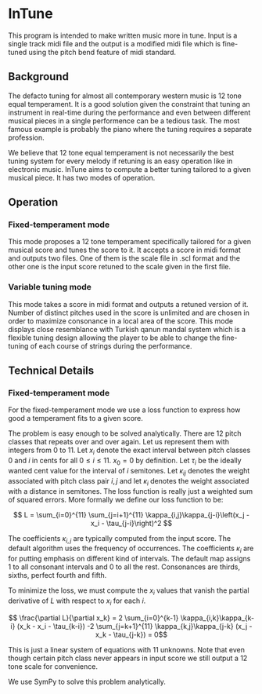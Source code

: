 # InTune
This program is intended to make written music more in tune. Input is a single track midi file and the output is a modified midi file which is fine-tuned using the pitch bend feature of midi standard.

## Background
The defacto tuning for almost all contemporary western music is 12 tone equal temperament. It is a good solution given the constraint that tuning an instrument in real-time during the performance and even between different musical pieces in a single performence can be a tedious task. The most famous example is probably the piano where the tuning requires a separate profession.

We believe that 12 tone equal temperament is not necessarily the best tuning system for every melody if retuning is an easy operation like in electronic music. InTune aims to compute a better tuning tailored to a given musical piece. It has two modes of operation.

## Operation
### Fixed-temperament mode
This mode proposes a 12 tone temperament specifically tailored for a given musical score and tunes the score to it. It accepts a score in midi format and outputs two files. One of them is the scale file in .scl format and the other one is the input score retuned to the scale given in the first file.
### Variable tuning mode
This mode takes a score in midi format and outputs a retuned version of it. Number of distinct pitches used in the score is unlimited and are chosen in order to maximize consonance in a local area of the score. This mode displays close resemblance with Turkish qanun mandal system which is a flexible tuning design allowing the player to be able to change the fine-tuning of each course of strings during the performance.

## Technical Details

### Fixed-temperament mode
For the fixed-temperament mode we use a loss function to express how good a temperament fits to a given score.

The problem is easy enough to be solved analytically. There are 12 pitch classes that repeats over and over again. Let us represent them with integers from 0 to 11. Let $x_i$ denote the exact interval between pitch classes 0 and $i$ in cents for all $0 \le i \le 11$. $x_0 = 0$ by definition. Let $\tau_i$ be the ideally wanted cent value for the interval of $i$ semitones. Let $\kappa_{ij}$ denotes the weight associated with pitch class pair $i,j$ and let $\kappa_i$ denotes the weight associated with a distance in semitones. The loss function is really just a weighted sum of squared errors. More formally we define our loss function to be:

$$ L = \sum_{i=0}^{11} \sum_{j=i+1}^{11} \kappa_{i,j}\kappa_{j-i}\left(x_j - x_i - \tau_{j-i}\right)^2 $$

The coefficients $\kappa_{i,j}$ are typically computed from the input score. The default algorithm uses the frequency of occurrences. The coefficients $\kappa_i$ are for putting emphasis on different kind of intervals. The default map assigns 1 to all consonant intervals and 0 to all the rest. Consonances are thirds, sixths, perfect fourth and fifth.

To minimize the loss, we must compute the $x_i$ values that vanish the partial derivative of $L$ with respect to $x_i$ for each $i$.

$$ \frac{\partial L}{\partial x_k} =  
2 \sum_{i=0}^{k-1} \kappa_{i,k}\kappa_{k-i} (x_k - x_i - \tau_{k-i})
-2 \sum_{j=k+1}^{11} \kappa_{k,j}\kappa_{j-k} (x_j - x_k - \tau_{j-k})
= 0$$

This is just a linear system of equations with 11 unknowns. Note that even though certain pitch class never appears in input score we still output a 12 tone scale for convenience.

We use SymPy to solve this problem analytically.